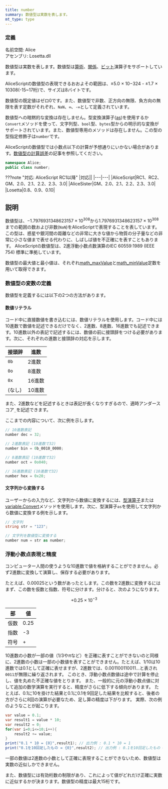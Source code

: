 ```yaml
---
title: number
summary: 数値型は実数を表します。
mt_type: type
---
```


### 定義
名前空間: Alice<br/>
アセンブリ: Losetta.dll

数値型は実数を表します。数値型は[算術](../../general/operators/arithmetic-operators.md)、[関係](../../general/operators/relational-operators.md)、[ビット](../../general/operators/bitwise-operators.md)演算子をサポートしています。

AliceScriptの数値型の表現できるおおよその範囲は、±5.0 × 10−324 - ±1.7 × 10308(-15~17桁)で、サイズは8バイトです。

数値型の既定値はゼロ0です。また、数値型で非数、正方向の無限、負方向の無限を表す定数がそれぞれ、`NaN`、`∞`、`-∞`として定義されています。

数値型への暗黙的な変換は存在しません。型変換演算子([as](../../general/expression.md))を使用するか`Convert`メソッドを使って、文字列型、`bool`型、`bytes`型からの明示的な変換がサポートされています。また、数値型専用のメソッドは存在しません。この型の型指定修飾子は`number`です。

AliceScriptの数値型では小数点以下の計算が予想通りにいかない場合があります。[数値型の計算誤差](../../tutorial/calculation-error.md)の記事を参照してください。

```cs title="AliceScript"
namespace Alice;
public class number;
```

???note "対応: AliceScript RC1以降"
    |対応||
    |---|---|
    |AliceScript|RC1、RC2、GM、2.0、2.1、2.2、2.3、3.0|
    |AliceSister|GM、2.0、2.1、2.2、2.3、3.0|
    |Losetta|0.8、0.9、0.10|

## 説明
数値型は、${ -1.7976931348623157 \times 10^{308} }$から${1.7976931348623157 \times 10^{308} }$までの範囲の数および非数(`NaN`)をAliceScriptで表現することを表しています。この型は、惑星や銀河間の距離などの非常に大きな値から物質の分子量などの非常に小さな値まで表せる代わりに、しばしば値を不正確にを表すこともあります。
AliceScriptの数値型は、2進浮動小数点数演算のIEC 60559:1989 (IEEE 754) 標準に準拠しています。

数値型の最大値と最小値は、それぞれ[math_maxValue](../alice/math/math_maxvalue.md)と[math_minValue](../alice/math/math_minvalue.md)定数を用いて取得できます。

### 数値型の変数の定義
数値型を定義するには以下の2つの方法があります。

#### 数値リテラル
コード中に直接数値を書き込むには、数値リテラルを使用します。コード中には10進数で数値を記述できるだけでなく、2進数、8進数、16進数でも記述できます。10進数以外の表記で記述するには、数値の前に接頭辞をつける必要があります。次に、それぞれの進数と接頭辞の対応を示します。

|接頭辞|進数|
|---|---|
|`0b`|2進数|
|`0o`|8進数|
|`0x`|16進数|
|(なし)|10進数|

また、2進数などを記述するときは表記が長くなりすぎるので、適時アンダースコア`_`を記述できます。

ここまでの内容について、次に例を示します。

```cs title="AliceScript"
// 10進数表記
number dec = 32;

// 2進数表記 (10進数で32)
number bin = 0b_0010_0000;

// 8進数表記 (10進数で32)
number oct = 0o040;

// 16進数表記 (10進数で32)
number hex = 0x20;
```

#### 文字列から変換する
ユーザーからの入力など、文字列から数値に変換するには、[型演算子](../../general/operators/type-operators.md)または[variable.Convert](../variable/convert.md)メソッドを使用します。次に、型演算子`as`を使用して文字列から数値に変換する例を示します。

```cs title="AliceScript"
// 文字列
string str = "123";

// 文字列を数値型に変換する
number num = str as number;
```

### 浮動小数点表現と精度
コンピューター人間の使うような10進数で値を格納することができません。必ず2進数に変換して演算し、保存する必要があります。

たとえば、$0.00025$という数があったとします。この数を2進数に変換するにはまず、この数を仮数と指数、符号に分けます。分けると、次のようになります。

$$
+0.25\times10^{-3}
$$

|部|値|
|---|---|
|仮数|0.25|
|指数|-3|
|符号|+|

10進数の小数が一部の値（$1/3$や$\pi$など）を正確に表すことができないのと同様に、2進数の小数は一部の小数値を表すことができません。たとえば、$1/10$は10進数では$0.1$として正確に表せますが、2進数では、$0.001100110011...$と表され`0011`が無限に繰り返されます。
このとき、浮動小数点数値は途中で計算を停止し、値を丸めた不正確な値をとります。
また、一般的に元の浮動小数点値に対して追加の数学演算を実行すると、精度がさらに低下する傾向があります。
たとえば、$0.1$に10を掛けた結果と$0.1$に$0.1$を9回足した結果を比較すると、後者の方がさらに8回の演算が必要なため、足し算の精度は下がります。
実際、次の例のようなことが起こります。

```cs title="AliceScript"
var value = 0.1;
var result1 = value * 10;
var result2 = 0;
for(var i=0;i<=10;i++){
    result2 += value;
}
print("0.1 * 10 = {0}",result1); // 出力例 : 0.1 * 10 = 1
print("0.1を10回足したもの = {0}",result2); // 出力例 : 0.1を10回足したもの = 1.09999999
```

一部の数値は2進数の小数として正確に表現することができないため、数値型は実数の近似しかできません。

また、数値型には有効桁数の制限があり、これによって値がどれだけ正確に実数に近似するかが決まります。数値型の精度は最大15桁です。
